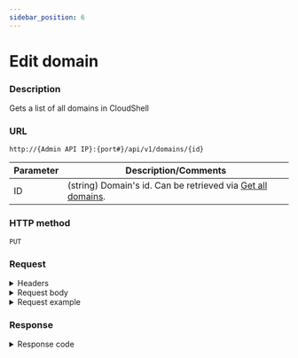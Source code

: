 ```yaml
---
sidebar_position: 6
---
```


# Edit domain

### Description

Gets a list of all domains in CloudShell

### URL

`http://{Admin API IP}:{port#}/api/v1/domains/{id}`

| Parameter | Description/Comments |
| --- | --- |
| ID | (string) Domain's id. Can be retrieved via [Get all domains](./get-all-domains.md). |

### HTTP method

`PUT`

### Request


<details>

<summary>Headers</summary>

Example header format:

`Authorization: Basic <authorization token returned from the login method>`

`Content-Type: application/json`

</details>

<details>
<summary>Request body</summary>
| Parameter | Description/Comments |
| --- | --- |
| Name | (string) Domain name. |
| Description | (string) Domain description. |
| EndTime | (string) End time of domain's validity. When the end time is reached, the domain will be accessible but no longer in use. |
| Archived | (bool) **true** to archive the domain. |
| LicensePoolId | (string) Id of the license pool. Can be retrieved via [Get all license pools](./get-all-license-pools.md). |

</details>

<details>
<summary>Request example</summary>

```javascript
{
    "Name": "MyFirstDomain",
    "Description": "Updated domain",
    "EndTime": "05/20/2023 4:37:00 PM",  
    "Archived": true,
    "LicensePoolId": "7932E56D-057E-47FE-8E37-B00600A97C7F"

}
```

```javascript
{
  "Description": "domain's new description",
  "Name": "domain's new name"  
}
```
</details>

### Response

<details>
<summary>Response code</summary>

```javascript
200 Ok
```
</details>